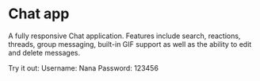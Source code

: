 # Chat app

A fully responsive Chat application. Features include search, reactions, threads, group messaging, built-in GIF support as well as the ability to edit and delete messages.

Try it out:
Username: Nana
Password: 123456
